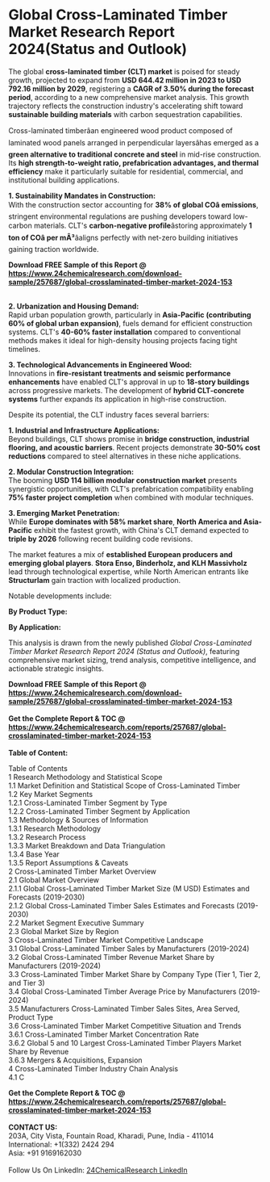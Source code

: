 <h1>Global Cross-Laminated Timber Market Research Report 2024(Status and Outlook)</h1><p>The global <strong>cross-laminated timber (CLT) market</strong> is poised for steady growth, projected to expand from <strong>USD 644.42 million in 2023 to USD 792.16 million by 2029</strong>, registering a <strong>CAGR of 3.50% during the forecast period</strong>, according to a new comprehensive market analysis. This growth trajectory reflects the construction industry's accelerating shift toward <strong>sustainable building materials</strong> with carbon sequestration capabilities.</p><p>Cross-laminated timberâan engineered wood product composed of laminated wood panels arranged in perpendicular layersâhas emerged as a <strong>green alternative to traditional concrete and steel</strong> in mid-rise construction. Its <strong>high strength-to-weight ratio, prefabrication advantages, and thermal efficiency</strong> make it particularly suitable for residential, commercial, and institutional building applications.</p><p><strong>1. Sustainability Mandates in Construction:</strong><br>
With the construction sector accounting for <strong>38% of global COâ emissions</strong>, stringent environmental regulations are pushing developers toward low-carbon materials. CLT's <strong>carbon-negative profile</strong>âstoring approximately <strong>1 ton of COâ per mÂ³</strong>âaligns perfectly with net-zero building initiatives gaining traction worldwide.</p><div><b>Download FREE Sample of this Report @ 
            <a href="https://www.24chemicalresearch.com/download-sample/257687/global-crosslaminated-timber-market-2024-153">
            https://www.24chemicalresearch.com/download-sample/257687/global-crosslaminated-timber-market-2024-153</a></b></div><br><p><strong>2. Urbanization and Housing Demand:</strong><br>
Rapid urban population growth, particularly in <strong>Asia-Pacific (contributing 60% of global urban expansion)</strong>, fuels demand for efficient construction systems. CLT's <strong>40-60% faster installation</strong> compared to conventional methods makes it ideal for high-density housing projects facing tight timelines.</p><p><strong>3. Technological Advancements in Engineered Wood:</strong><br>
Innovations in <strong>fire-resistant treatments and seismic performance enhancements</strong> have enabled CLT's approval in up to <strong>18-story buildings</strong> across progressive markets. The development of <strong>hybrid CLT-concrete systems</strong> further expands its application in high-rise construction.</p><p>Despite its potential, the CLT industry faces several barriers:</p><p><strong>1. Industrial and Infrastructure Applications:</strong><br>
Beyond buildings, CLT shows promise in <strong>bridge construction, industrial flooring, and acoustic barriers</strong>. Recent projects demonstrate <strong>30-50% cost reductions</strong> compared to steel alternatives in these niche applications.</p><p><strong>2. Modular Construction Integration:</strong><br>
The booming <strong>USD 114 billion modular construction market</strong> presents synergistic opportunities, with CLT's prefabrication compatibility enabling <strong>75% faster project completion</strong> when combined with modular techniques.</p><p><strong>3. Emerging Market Penetration:</strong><br>
While <strong>Europe dominates with 58% market share</strong>, <strong>North America and Asia-Pacific</strong> exhibit the fastest growth, with China's CLT demand expected to <strong>triple by 2026</strong> following recent building code revisions.</p><p>The market features a mix of <strong>established European producers and emerging global players</strong>. <strong>Stora Enso, Binderholz, and KLH Massivholz</strong> lead through technological expertise, while North American entrants like <strong>Structurlam</strong> gain traction with localized production.</p><p>Notable developments include:</p><p><strong>By Product Type:</strong></p><p><strong>By Application:</strong></p><p>This analysis is drawn from the newly published <em>Global Cross-Laminated Timber Market Research Report 2024 (Status and Outlook)</em>, featuring comprehensive market sizing, trend analysis, competitive intelligence, and actionable strategic insights.</p><div><b>Download FREE Sample of this Report @ 
            <a href="https://www.24chemicalresearch.com/download-sample/257687/global-crosslaminated-timber-market-2024-153">
            https://www.24chemicalresearch.com/download-sample/257687/global-crosslaminated-timber-market-2024-153</a></b></div><br><div><b>Get the Complete Report & TOC @ 
            <a href="https://www.24chemicalresearch.com/reports/257687/global-crosslaminated-timber-market-2024-153">
            https://www.24chemicalresearch.com/reports/257687/global-crosslaminated-timber-market-2024-153</a></b></div><br>
            <b>Table of Content:</b><p>Table of Contents<br />
1 Research Methodology and Statistical Scope<br />
1.1 Market Definition and Statistical Scope of Cross-Laminated Timber<br />
1.2 Key Market Segments<br />
1.2.1 Cross-Laminated Timber Segment by Type<br />
1.2.2 Cross-Laminated Timber Segment by Application<br />
1.3 Methodology & Sources of Information<br />
1.3.1 Research Methodology<br />
1.3.2 Research Process<br />
1.3.3 Market Breakdown and Data Triangulation<br />
1.3.4 Base Year<br />
1.3.5 Report Assumptions & Caveats<br />
2 Cross-Laminated Timber Market Overview<br />
2.1 Global Market Overview<br />
2.1.1 Global Cross-Laminated Timber Market Size (M USD) Estimates and Forecasts (2019-2030)<br />
2.1.2 Global Cross-Laminated Timber Sales Estimates and Forecasts (2019-2030)<br />
2.2 Market Segment Executive Summary<br />
2.3 Global Market Size by Region<br />
3 Cross-Laminated Timber Market Competitive Landscape<br />
3.1 Global Cross-Laminated Timber Sales by Manufacturers (2019-2024)<br />
3.2 Global Cross-Laminated Timber Revenue Market Share by Manufacturers (2019-2024)<br />
3.3 Cross-Laminated Timber Market Share by Company Type (Tier 1, Tier 2, and Tier 3)<br />
3.4 Global Cross-Laminated Timber Average Price by Manufacturers (2019-2024)<br />
3.5 Manufacturers Cross-Laminated Timber Sales Sites, Area Served, Product Type<br />
3.6 Cross-Laminated Timber Market Competitive Situation and Trends<br />
3.6.1 Cross-Laminated Timber Market Concentration Rate<br />
3.6.2 Global 5 and 10 Largest Cross-Laminated Timber Players Market Share by Revenue<br />
3.6.3 Mergers & Acquisitions, Expansion<br />
4 Cross-Laminated Timber Industry Chain Analysis<br />
4.1 C</p><div><b>Get the Complete Report & TOC @ 
            <a href="https://www.24chemicalresearch.com/reports/257687/global-crosslaminated-timber-market-2024-153">
            https://www.24chemicalresearch.com/reports/257687/global-crosslaminated-timber-market-2024-153</a></b></div><br><b>CONTACT US:</b><br>
            203A, City Vista, Fountain Road, Kharadi, Pune, India - 411014<br>
            International: +1(332) 2424 294<br>
            Asia: +91 9169162030 <br><br>
            Follow Us On LinkedIn: <a href="https://www.linkedin.com/company/24chemicalresearch/">24ChemicalResearch LinkedIn</a>